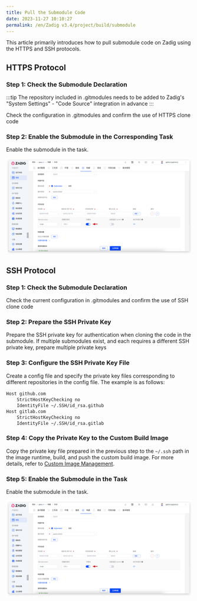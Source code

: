 ```yaml
---
title: Pull the Submodule Code
date: 2023-11-27 10:10:27
permalink: /en/Zadig v3.4/project/build/submodule
---
```


This article primarily introduces how to pull submodule code on Zadig using the HTTPS and SSH protocols.

## HTTPS Protocol

### Step 1: Check the Submodule Declaration

:::tip
The repository included in .gitmodules needs to be added to Zadig's "System Settings" - "Code Source" integration in advance
:::

Check the configuration in .gitmodules and confirm the use of HTTPS clone code


### Step 2: Enable the Submodule in the Corresponding Task

Enable the submodule in the task.

![Enable the submodule](../../../_images/enable_submodule.png)

## SSH Protocol

### Step 1: Check the Submodule Declaration

Check the current configuration in .gitmodules and confirm the use of SSH clone code

### Step 2: Prepare the SSH Private Key

Prepare the SSH private key for authentication when cloning the code in the submodule. If multiple submodules exist, and each requires a different SSH private key, prepare multiple private keys

### Step 3: Configure the SSH Private Key File

Create a config file and specify the private key files corresponding to different repositories in the config file. The example is as follows:

```
Host github.com
    StrictHostKeyChecking no
    IdentityFile ~/.SSH/id_rsa.github
Host gitlab.com
    StrictHostKeyChecking no
    IdentityFile ~/.SSH/id_rsa.gitlab
```

### Step 4: Copy the Private Key to the Custom Build Image

Copy the private key file prepared in the previous step to the `~/.ssh` path in the image runtime, build, and push the custom build image. For more details, refer to [Custom Image Management](/en/Zadig%20v3.4/settings/custom-image/).


### Step 5: Enable the Submodule in the Task

Enable the submodule in the task.

![Enable the submodule](../../../_images/enable_submodule.png)